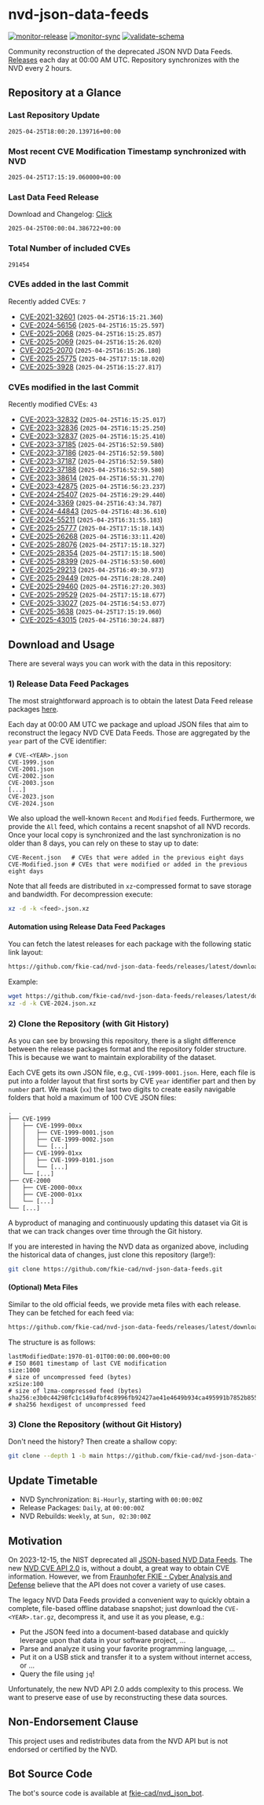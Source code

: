# nvd-json-data-feeds

[![monitor-release](https://github.com/fkie-cad/nvd-json-data-feeds/actions/workflows/monitor_release.yml/badge.svg)](https://github.com/fkie-cad/nvd-json-data-feeds/actions/workflows/monitor_release.yml)
[![monitor-sync](https://github.com/fkie-cad/nvd-json-data-feeds/actions/workflows/monitor_sync.yml/badge.svg)](https://github.com/fkie-cad/nvd-json-data-feeds/actions/workflows/monitor_sync.yml)
[![validate-schema](https://github.com/fkie-cad/nvd-json-data-feeds/actions/workflows/validate_schema.yml/badge.svg)](https://github.com/fkie-cad/nvd-json-data-feeds/actions/workflows/validate_schema.yml)

Community reconstruction of the deprecated JSON NVD Data Feeds.
[Releases](https://github.com/fkie-cad/nvd-json-data-feeds/releases/latest) each day at 00:00 AM UTC.
Repository synchronizes with the NVD every 2 hours.

## Repository at a Glance

### Last Repository Update

```plain
2025-04-25T18:00:20.139716+00:00
```

### Most recent CVE Modification Timestamp synchronized with NVD

```plain
2025-04-25T17:15:19.060000+00:00
```

### Last Data Feed Release

Download and Changelog: [Click](https://github.com/fkie-cad/nvd-json-data-feeds/releases/latest)

```plain
2025-04-25T00:00:04.386722+00:00
```

### Total Number of included CVEs

```plain
291454
```

### CVEs added in the last Commit

Recently added CVEs: `7`

- [CVE-2021-32601](CVE-2021/CVE-2021-326xx/CVE-2021-32601.json) (`2025-04-25T16:15:21.360`)
- [CVE-2024-56156](CVE-2024/CVE-2024-561xx/CVE-2024-56156.json) (`2025-04-25T16:15:25.597`)
- [CVE-2025-2068](CVE-2025/CVE-2025-20xx/CVE-2025-2068.json) (`2025-04-25T16:15:25.857`)
- [CVE-2025-2069](CVE-2025/CVE-2025-20xx/CVE-2025-2069.json) (`2025-04-25T16:15:26.020`)
- [CVE-2025-2070](CVE-2025/CVE-2025-20xx/CVE-2025-2070.json) (`2025-04-25T16:15:26.180`)
- [CVE-2025-25775](CVE-2025/CVE-2025-257xx/CVE-2025-25775.json) (`2025-04-25T17:15:18.020`)
- [CVE-2025-3928](CVE-2025/CVE-2025-39xx/CVE-2025-3928.json) (`2025-04-25T16:15:27.817`)


### CVEs modified in the last Commit

Recently modified CVEs: `43`

- [CVE-2023-32832](CVE-2023/CVE-2023-328xx/CVE-2023-32832.json) (`2025-04-25T16:15:25.017`)
- [CVE-2023-32836](CVE-2023/CVE-2023-328xx/CVE-2023-32836.json) (`2025-04-25T16:15:25.250`)
- [CVE-2023-32837](CVE-2023/CVE-2023-328xx/CVE-2023-32837.json) (`2025-04-25T16:15:25.410`)
- [CVE-2023-37185](CVE-2023/CVE-2023-371xx/CVE-2023-37185.json) (`2025-04-25T16:52:59.580`)
- [CVE-2023-37186](CVE-2023/CVE-2023-371xx/CVE-2023-37186.json) (`2025-04-25T16:52:59.580`)
- [CVE-2023-37187](CVE-2023/CVE-2023-371xx/CVE-2023-37187.json) (`2025-04-25T16:52:59.580`)
- [CVE-2023-37188](CVE-2023/CVE-2023-371xx/CVE-2023-37188.json) (`2025-04-25T16:52:59.580`)
- [CVE-2023-38614](CVE-2023/CVE-2023-386xx/CVE-2023-38614.json) (`2025-04-25T16:55:31.270`)
- [CVE-2023-42875](CVE-2023/CVE-2023-428xx/CVE-2023-42875.json) (`2025-04-25T16:56:23.237`)
- [CVE-2024-25407](CVE-2024/CVE-2024-254xx/CVE-2024-25407.json) (`2025-04-25T16:29:29.440`)
- [CVE-2024-3369](CVE-2024/CVE-2024-33xx/CVE-2024-3369.json) (`2025-04-25T16:43:34.787`)
- [CVE-2024-44843](CVE-2024/CVE-2024-448xx/CVE-2024-44843.json) (`2025-04-25T16:48:36.610`)
- [CVE-2024-55211](CVE-2024/CVE-2024-552xx/CVE-2024-55211.json) (`2025-04-25T16:31:55.183`)
- [CVE-2025-25777](CVE-2025/CVE-2025-257xx/CVE-2025-25777.json) (`2025-04-25T17:15:18.143`)
- [CVE-2025-26268](CVE-2025/CVE-2025-262xx/CVE-2025-26268.json) (`2025-04-25T16:33:11.420`)
- [CVE-2025-28076](CVE-2025/CVE-2025-280xx/CVE-2025-28076.json) (`2025-04-25T17:15:18.327`)
- [CVE-2025-28354](CVE-2025/CVE-2025-283xx/CVE-2025-28354.json) (`2025-04-25T17:15:18.500`)
- [CVE-2025-28399](CVE-2025/CVE-2025-283xx/CVE-2025-28399.json) (`2025-04-25T16:53:50.600`)
- [CVE-2025-29213](CVE-2025/CVE-2025-292xx/CVE-2025-29213.json) (`2025-04-25T16:49:30.973`)
- [CVE-2025-29449](CVE-2025/CVE-2025-294xx/CVE-2025-29449.json) (`2025-04-25T16:28:28.240`)
- [CVE-2025-29460](CVE-2025/CVE-2025-294xx/CVE-2025-29460.json) (`2025-04-25T16:27:20.303`)
- [CVE-2025-29529](CVE-2025/CVE-2025-295xx/CVE-2025-29529.json) (`2025-04-25T17:15:18.677`)
- [CVE-2025-33027](CVE-2025/CVE-2025-330xx/CVE-2025-33027.json) (`2025-04-25T16:54:53.077`)
- [CVE-2025-3638](CVE-2025/CVE-2025-36xx/CVE-2025-3638.json) (`2025-04-25T17:15:19.060`)
- [CVE-2025-43015](CVE-2025/CVE-2025-430xx/CVE-2025-43015.json) (`2025-04-25T16:30:24.887`)


## Download and Usage

There are several ways you can work with the data in this repository:

### 1) Release Data Feed Packages

The most straightforward approach is to obtain the latest Data Feed release packages [here](https://github.com/fkie-cad/nvd-json-data-feeds/releases/latest).

Each day at 00:00 AM UTC we package and upload JSON files that aim to reconstruct the legacy NVD CVE Data Feeds.
Those are aggregated by the `year` part of the CVE identifier:

```
# CVE-<YEAR>.json
CVE-1999.json
CVE-2001.json
CVE-2002.json
CVE-2003.json
[...]
CVE-2023.json
CVE-2024.json
```

We also upload the well-known `Recent` and `Modified` feeds.
Furthermore, we provide the `All` feed, which contains a recent snapshot of all NVD records.
Once your local copy is synchronized and the last synchronization is no older than 8 days, you can rely on these to stay up to date:

```plain
CVE-Recent.json   # CVEs that were added in the previous eight days
CVE-Modified.json # CVEs that were modified or added in the previous eight days
```

Note that all feeds are distributed in `xz`-compressed format to save storage and bandwidth.
For decompression execute:

```sh
xz -d -k <feed>.json.xz
```

#### Automation using Release Data Feed Packages

You can fetch the latest releases for each package with the following static link layout:

```sh
https://github.com/fkie-cad/nvd-json-data-feeds/releases/latest/download/CVE-<YEAR>.json.xz
```

Example:

```sh
wget https://github.com/fkie-cad/nvd-json-data-feeds/releases/latest/download/CVE-2024.json.xz
xz -d -k CVE-2024.json.xz
```

### 2) Clone the Repository (with Git History)

As you can see by browsing this repository, there is a slight difference between the release packages format and the repository folder structure.
This is because we want to maintain explorability of the dataset.

Each CVE gets its own JSON file, e.g., `CVE-1999-0001.json`.
Here, each file is put into a folder layout that first sorts by CVE `year` identifier part and then by `number` part.
We mask (`xx`) the last two digits to create easily navigable folders that hold a maximum of 100 CVE JSON files:

```plain
.
├── CVE-1999
│   ├── CVE-1999-00xx
│   │   ├── CVE-1999-0001.json
│   │   ├── CVE-1999-0002.json
│   │   └── [...]
│   ├── CVE-1999-01xx
│   │   ├── CVE-1999-0101.json
│   │   └── [...]
│   └── [...]
├── CVE-2000
│   ├── CVE-2000-00xx
│   ├── CVE-2000-01xx
│   └── [...]
└── [...]
```

A byproduct of managing and continuously updating this dataset via Git is that we can track changes over time through the Git history.

If you are interested in having the NVD data as organized above, including the historical data of changes, just clone this repository (large!):

```sh
git clone https://github.com/fkie-cad/nvd-json-data-feeds.git
```

#### (Optional) Meta Files

Similar to the old official feeds, we provide meta files with each release. They can be fetched for each feed via:

```sh
https://github.com/fkie-cad/nvd-json-data-feeds/releases/latest/download/CVE-<YEAR>.meta
```

The structure is as follows:

```plain
lastModifiedDate:1970-01-01T00:00:00.000+00:00                          # ISO 8601 timestamp of last CVE modification
size:1000                                                               # size of uncompressed feed (bytes)
xzSize:100                                                              # size of lzma-compressed feed (bytes)
sha256:e3b0c44298fc1c149afbf4c8996fb92427ae41e4649b934ca495991b7852b855 # sha256 hexdigest of uncompressed feed
```

### 3) Clone the Repository (without Git History)

Don't need the history? Then create a shallow copy:

```sh
git clone --depth 1 -b main https://github.com/fkie-cad/nvd-json-data-feeds.git
```


## Update Timetable

* NVD Synchronization: `Bi-Hourly`, starting with `00:00:00Z`
* Release Packages: `Daily`, at `00:00:00Z`
* NVD Rebuilds: `Weekly`, at `Sun, 02:30:00Z`


## Motivation

On 2023-12-15, the NIST deprecated all [JSON-based NVD Data Feeds](https://nvd.nist.gov/vuln/data-feeds#divRetirementBanner-1).
The new [NVD CVE API 2.0](https://nvd.nist.gov/developers/vulnerabilities) is, without a doubt, a great way to obtain CVE information.
However, we from [Fraunhofer FKIE - Cyber Analysis and Defense](https://www.fkie.fraunhofer.de/en/departments/cad.html) believe that the API does not cover a variety of use cases.

The legacy NVD Data Feeds provided a convenient way to quickly obtain a complete, file-based offline database snapshot; just download the `CVE-<YEAR>.tar.gz`, decompress it, and use it as you please, e.g.:

- Put the JSON feed into a document-based database and quickly leverage upon that data in your software project, ...
- Parse and analyze it using your favorite programming language, ...
- Put it on a USB stick and transfer it to a system without internet access, or ...
- Query the file using `jq`!

Unfortunately, the new NVD API 2.0 adds complexity to this process.
We want to preserve ease of use by reconstructing these data sources.

## Non-Endorsement Clause

This project uses and redistributes data from the NVD API but is not endorsed or certified by the NVD.

## Bot Source Code

The bot's source code is available at [fkie-cad/nvd\_json\_bot](https://github.com/fkie-cad/nvd_json_bot).